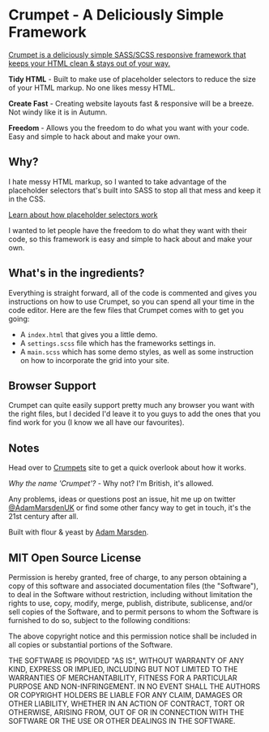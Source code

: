 # Crumpet - A Deliciously Simple Framework
[Crumpet is a deliciously simple SASS/SCSS responsive framework that keeps your HTML clean & stays out of your way.](http://suitedpixel.com/crumpet/)

**Tidy HTML** - Built to make use of placeholder selectors to reduce the size of your HTML markup. No one likes messy HTML.

**Create Fast** - Creating website layouts fast & responsive will be a breeze. Not windy like it is in Autumn.

**Freedom** - Allows you the freedom to do what you want with your code. Easy and simple to hack about and make your own.

## Why?

I hate messy HTML markup, so I wanted to take advantage of the placeholder selectors that's built into SASS to stop all that mess and keep it in the CSS.

[Learn about how placeholder selectors work](http://thesassway.com/intermediate/understanding-placeholder-selectors)

I wanted to let people have the freedom to do what they want with their code, so this framework is easy and simple to hack about and make your own.

## What's in the ingredients?

Everything is straight forward, all of the code is commented and gives you instructions on how to use Crumpet, so you can spend all your time in the code editor. Here are the few files that Crumpet comes with to get you going:

* A `index.html` that gives you a little demo.
* A `settings.scss` file which has the frameworks settings in.
* A `main.scss` which has some demo styles, as well as some instruction on how to incorporate the grid into your site.

## Browser Support

Crumpet can quite easily support pretty much any browser you want with the right files, but I decided I'd leave it to you guys to add the ones that you find work for you (I know we all have our favourites).

## Notes

Head over to [Crumpets](http://suitedpixel.com/crumpet/) site to get a quick overlook about how it works.

*Why the name 'Crumpet'?* - Why not? I'm British, it's allowed.

Any problems, ideas or questions post an issue, hit me up on twitter [@AdamMarsdenUK](https://twitter.com/AdamMarsdenUK) or find some other fancy way to get in touch, it's the 21st century after all.

Built with flour & yeast by [Adam Marsden](http://adam-marsden.co.uk).

## MIT Open Source License

Permission is hereby granted, free of charge, to any person obtaining a copy of this software and associated documentation files (the "Software"), to deal in the Software without restriction, including without limitation the rights to use, copy, modify, merge, publish, distribute, sublicense, and/or sell copies of the Software, and to permit persons to whom the Software is furnished to do so, subject to the following conditions:

The above copyright notice and this permission notice shall be included in all copies or substantial portions of the Software.

THE SOFTWARE IS PROVIDED "AS IS", WITHOUT WARRANTY OF ANY KIND, EXPRESS OR IMPLIED, INCLUDING BUT NOT LIMITED TO THE WARRANTIES OF MERCHANTABILITY, FITNESS FOR A PARTICULAR PURPOSE AND NON-INFRINGEMENT. IN NO EVENT SHALL THE AUTHORS OR COPYRIGHT HOLDERS BE LIABLE FOR ANY CLAIM, DAMAGES OR OTHER LIABILITY, WHETHER IN AN ACTION OF CONTRACT, TORT OR OTHERWISE, ARISING FROM, OUT OF OR IN CONNECTION WITH THE SOFTWARE OR THE USE OR OTHER DEALINGS IN THE SOFTWARE.
